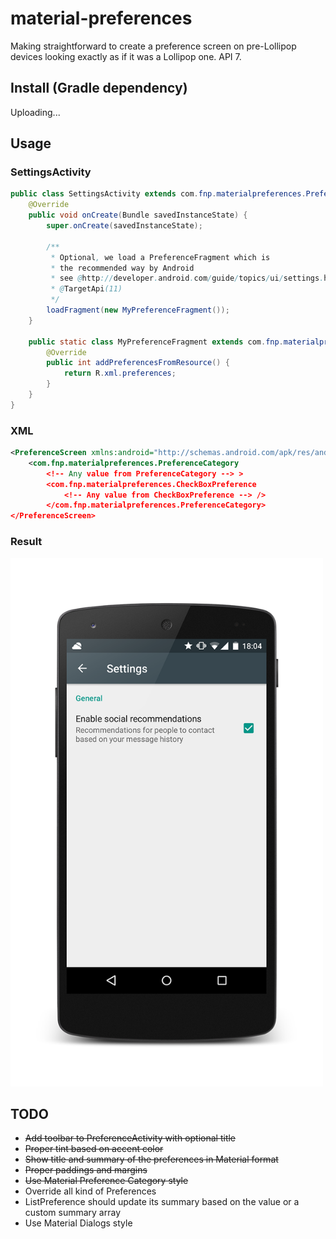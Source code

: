 # material-preferences
Making straightforward to create a preference screen on pre-Lollipop devices looking exactly as if it was a Lollipop one. API 7.

## Install (Gradle dependency)

Uploading...

## Usage
### SettingsActivity
```java
public class SettingsActivity extends com.fnp.materialpreferences.PreferenceActivity {
    @Override
    public void onCreate(Bundle savedInstanceState) {
        super.onCreate(savedInstanceState);
        
        /**
         * Optional, we load a PreferenceFragment which is 
         * the recommended way by Android 
         * see @http://developer.android.com/guide/topics/ui/settings.html#Fragment
         * @TargetApi(11)
         */
        loadFragment(new MyPreferenceFragment());
    }

    public static class MyPreferenceFragment extends com.fnp.materialpreferences.PreferenceFragment {
        @Override
        public int addPreferencesFromResource() {
            return R.xml.preferences;
        }
    }
}
```

### XML
```xml
<PreferenceScreen xmlns:android="http://schemas.android.com/apk/res/android">
    <com.fnp.materialpreferences.PreferenceCategory
        <!-- Any value from PreferenceCategory --> >
        <com.fnp.materialpreferences.CheckBoxPreference
            <!-- Any value from CheckBoxPreference --> />
        </com.fnp.materialpreferences.PreferenceCategory>
</PreferenceScreen>
```

### Result
<img src=assets/result-1.png width=500 height=845 />

## TODO
- ~~Add toolbar to PreferenceActivity with optional title~~
- ~~Proper tint based on accent color~~
- ~~Show title and summary of the preferences in Material format~~
- ~~Proper paddings and margins~~
- ~~Use Material Preference Category style~~
- Override all kind of Preferences
- ListPreference should update its summary based on the value or a custom summary array
- Use Material Dialogs style
